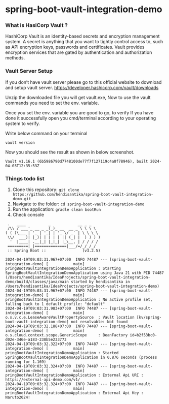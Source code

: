 # spring-boot-vault-integration-demo

### What is HasiCorp Vault ?

HashiCorp Vault is an identity-based secrets and encryption management system.
A secret is anything that you want to tightly control access to, such as API encryption keys, passwords and
certificates.
Vault provides encryption services that are gated by authentication and authorization methods.

### Vault Server Setup

If you don’t have vault server please go to this official website to download and setup vault
server. https://developer.hashicorp.com/vault/downloads

Unzip the downloaded file you will get vault.exe, Now to use the vault commands you need to set the env. variable.

Once you set the env. variable you are good to go, to verify If you have done it successfully open you cmd/terminal
according to your operating system to verify.

Write below command on your terminal

```shell
vault version
```

Now you should see the result as shown in below screenshot.

```shell
Vault v1.16.1 (6b5986790d7748100de77f7f127119c4a0f78946), built 2024-04-03T12:35:53Z
```

### Things todo list

1. Clone this repository: `git clone https://github.com/hendisantika/spring-boot-vault-integration-demo.git`
2. Navigate to the folder: `cd spring-boot-vault-integration-demo`
3. Run the application: `gradle clean bootRun`
4. Check console

```shell
 .   ____          _            __ _ _
 /\\ / ___'_ __ _ _(_)_ __  __ _ \ \ \ \
( ( )\___ | '_ | '_| | '_ \/ _` | \ \ \ \
 \\/  ___)| |_)| | | | | || (_| |  ) ) ) )
  '  |____| .__|_| |_|_| |_\__, | / / / /
 =========|_|==============|___/=/_/_/_/
 :: Spring Boot ::                (v3.2.5)

2024-04-19T09:03:31.967+07:00  INFO 74487 --- [spring-boot-vault-integration-demo] [           main] pringBootVaultIntegrationDemoApplication : Starting SpringBootVaultIntegrationDemoApplication using Java 21 with PID 74487 (/Users/hendisantika/IdeaProjects/spring-boot-vault-integration-demo/build/classes/java/main started by hendisantika in /Users/hendisantika/IdeaProjects/spring-boot-vault-integration-demo)
2024-04-19T09:03:31.967+07:00  INFO 74487 --- [spring-boot-vault-integration-demo] [           main] pringBootVaultIntegrationDemoApplication : No active profile set, falling back to 1 default profile: "default"
2024-04-19T09:03:31.983+07:00  INFO 74487 --- [spring-boot-vault-integration-demo] [           main] o.s.v.c.e.LeaseAwareVaultPropertySource  : Vault location [kv/spring-boot-vault-integration-demo] not resolvable: Not found
2024-04-19T09:03:32.188+07:00  INFO 74487 --- [spring-boot-vault-integration-demo] [           main] o.s.cloud.context.scope.GenericScope     : BeanFactory id=b2f53bc0-d02e-346e-a183-238b5e233773
2024-04-19T09:03:32.322+07:00  INFO 74487 --- [spring-boot-vault-integration-demo] [           main] pringBootVaultIntegrationDemoApplication : Started SpringBootVaultIntegrationDemoApplication in 0.876 seconds (process running for 1.169)
2024-04-19T09:03:32.324+07:00  INFO 74487 --- [spring-boot-vault-integration-demo] [           main] pringBootVaultIntegrationDemoApplication : External Api URI : https://external-api-demo.com/v1/ 
2024-04-19T09:03:32.324+07:00  INFO 74487 --- [spring-boot-vault-integration-demo] [           main] pringBootVaultIntegrationDemoApplication : External Api Key : Naruto2024! 
```
